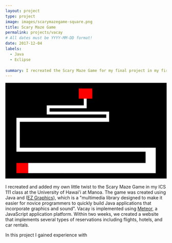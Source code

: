 ```yaml
---
layout: project
type: project
image: images/scarymazegame-square.png
title: Scary Maze Game
permalink: projects/vacay
# All dates must be YYYY-MM-DD format!
date: 2017-12-04
labels:
  - Java
  - Eclipse
 
summary: I recreated the Scary Maze Game for my final project in my first ICS class.
---
```


<img class="ui medium right floated rounded image" src="../images/scarymazegame.png">

I recreated and added my own little twist to the Scary Maze Game in my ICS 111 class at the University of Hawai'i at Manoa. The game was created using Java and (<a href="http://www2.hawaii.edu/~dylank/ics111/">EZ Graphics</a>), which is a "multimedia library designed to make it easier for novice programmers to quickly build Java applications that incorporate graphics and sound". 
Vacay is implemented using [Meteor](http://meteor.com), a JavaScript application platform. Within two weeks, we created a website that implements several types of reservations including flights, hotels, and car rentals.

In this project I gained experience with 
 
